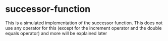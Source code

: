 # successor-function
This is a simulated implementation of the successor function. This does not use any operator for this (except for the increment operator and the double equals operator) and more will be explained later

